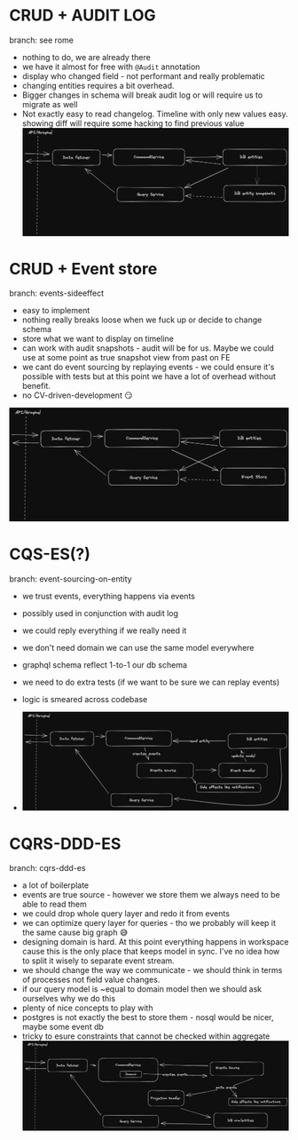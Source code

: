 ﻿# CRUD + AUDIT LOG 

branch: see rome

- nothing to do, we are already there
- we have it almost for free with `@Audit` annotation
- display who changed field - not performant and really problematic
- changing entities requires a bit overhead. 
- Bigger changes in schema will break audit log or will require us to migrate as well
- Not exactly easy to read changelog. Timeline with only new values easy. showing diff will require some hacking to find previous value 
![level-1.png](level-1.png)

# CRUD + Event store

branch: events-sideeffect

- easy to implement 
- nothing really breaks loose when we fuck up or decide to change schema
- store what we want to display on timeline
- can work with audit snapshots - audit will be for us. Maybe we could use at some point as true snapshot view from past on FE
- we cant do event sourcing by replaying events - we could ensure it's possible with tests but at this point we have a lot of overhead without benefit. 
- no CV-driven-development 😏 

![level-2.png](level-2.png)

# CQS-ES(?)

branch: event-sourcing-on-entity

- we trust events, everything happens via events
- possibly used in conjunction with audit log
- we could reply everything if we really need it
- we don't need domain we can use the same model everywhere
- graphql schema reflect 1-to-1 our db schema
- we need to do extra tests (if we want to be sure we can replay events)
- logic is smeared across codebase

- ![level-3.png](level-3.png)

# CQRS-DDD-ES

branch: cqrs-ddd-es

- a lot of boilerplate
- events are true source - however we store them we always need to be able to read them
- we could drop whole query layer and redo it from events
- we can optimize query layer for queries - tho we probably will keep it the same cause big graph 😅
- designing domain is hard. At this point everything happens in workspace cause this is the only place that keeps model in sync. I've no idea how to split it wisely to separate event stream.
- we should change the way we communicate - we should think in terms of processes not field value changes.
- if our query model is ~equal to domain model then we should ask ourselves why we do this
- plenty of nice concepts to play with
- postgres is not exactly the best to store them - nosql would be nicer, maybe some event db
- tricky to esure constraints that cannot be checked within aggregate
![level-4.png](level-4.png)
